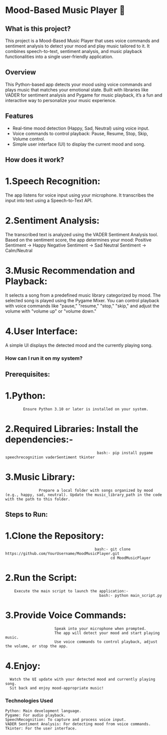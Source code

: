 # Mood-Based Music Player 🎵

## What is this project?
This project is a Mood-Based Music Player that uses voice commands and sentiment analysis to detect your mood and play music tailored to it. It combines speech-to-text, sentiment analysis, and music playback functionalities into a single user-friendly application.

## Overview
This Python-based app detects your mood using voice commands and plays music that matches your emotional state. Built with libraries like VADER for sentiment analysis and Pygame for music playback, it’s a fun and interactive way to personalize your music experience.

## Features
- Real-time mood detection (Happy, Sad, Neutral) using voice input.
- Voice commands to control playback: Pause, Resume, Stop, Skip, Volume control.
- Simple user interface (UI) to display the current mood and song.                                                                      
                                                                                                                                        
## How does it work?
# 1.Speech Recognition:
 The app listens for voice input using your microphone.
 It transcribes the input into text using a Speech-to-Text API.
 
# 2.Sentiment Analysis:
The transcribed text is analyzed using the VADER Sentiment Analysis tool.
Based on the sentiment score, the app determines your mood:
Positive Sentiment → Happy
Negative Sentiment → Sad
Neutral Sentiment → Calm/Neutral

# 3.Music Recommendation and Playback:
It selects a song from a predefined music library categorized by mood.
The selected song is played using the Pygame Mixer.
You can control playback with voice commands like "pause," "resume," "stop," "skip," and adjust the volume with "volume up" or "volume down."
                                                                                                                                      
# 4.User Interface:
A simple UI displays the detected mood and the currently playing song.                                                                  
                                                                                                                                          
### How can I run it on my system?
## Prerequisites:
 # 1.Python: 
            Ensure Python 3.10 or later is installed on your system.
 # 2.Required Libraries: Install the dependencies:-
                                             bash:- pip install pygame speechrecognition vaderSentiment tkinter                       
 # 3.Music Library: 
                   Prepare a local folder with songs organized by mood (e.g., happy, sad, neutral). Update the music_library_path in the code with the path to this folder.

## Steps to Run:
 # 1.Clone the Repository:
                                            bash:- git clone https://github.com/YourUsername/MoodMusicPlayer.git
                                                   cd MoodMusicPlayer
 # 2.Run the Script:
        Execute the main script to launch the application:-
                                              bash:- python main_script.py

 # 3.Provide Voice Commands:
                          Speak into your microphone when prompted.
                          The app will detect your mood and start playing music.
                          Use voice commands to control playback, adjust the volume, or stop the app.

 # 4.Enjoy:
      Watch the UI update with your detected mood and currently playing song.
      Sit back and enjoy mood-appropriate music!

### Technologies Used
    Python: Main development language.
    Pygame: For audio playback.
    SpeechRecognition: To capture and process voice input.
    VADER Sentiment Analysis: For detecting mood from voice commands.
    Tkinter: For the user interface.
